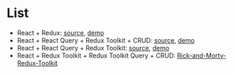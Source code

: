 # List
* React + Redux: [source](https://github.com/Alexaltrex/Rick-and-Morty-DB), [demo](https://alexaltrex.github.io/Rick-and-Morty-DB)
* React + React Query + Redux Toolkit + CRUD: [source](https://github.com/Alexaltrex/React-Query-and-CRUD), [demo](https://alexaltrex.github.io/React-Query-and-CRUD)
* React + React Query + Redux Toolkit: [source](https://github.com/Alexaltrex/GothicDB), [demo](https://alexaltrex.github.io/GothicDB/)
* React + Redux Toolkit + Redux Toolkit Query + CRUD: [Rick-and-Morty-Redux-Toolkit](https://github.com/Alexaltrex/Rick-and-Morty-Redux-Toolkit)
